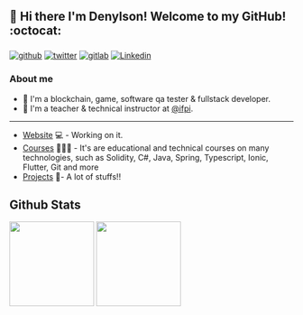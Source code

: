 ## 👋 Hi there I'm Denylson! Welcome to my GitHub! :octocat:

### 

[![github](https://img.shields.io/badge/-Github-000?style=for-the-badge&logo=Github&logoColor=white&link=https://github.com/denylsonmelo)](https://github.com/denylsonmelo)
[![twitter](https://img.shields.io/badge/Twitter-1DA1F2?style=for-the-badge&logo=twitter&logoColor=white)](https://twitter.com/denylsonmelo) 
[![gitlab](https://img.shields.io/badge/GitLab-330F63?style=for-the-badge&logo=gitlab&logoColor=white)](https://gitlab.com/denylsonmelo)
[![Linkedin](https://img.shields.io/badge/-LinkedIn-blue?style=for-the-badge&logo=Linkedin&logoColor=white)](https://www.linkedin.com/in/denylsonmelo/)

### About me
- 🦇 I'm a blockchain, game, software qa tester & fullstack developer.
- 🐺 I'm a teacher & technical instructor at [@ifpi](https://www.ifpi.edu.br/).
---
- [Website](https://denylsonmelo.github.io/) 💻 - Working on it.
- [Courses](https://github.com/denylsonmelo/courses) 👨🏼‍🏫 - It's are educational and technical courses on many technologies, such as Solidity, C#, Java, Spring, Typescript, Ionic, Flutter, Git and more
- [Projects](https://github.com/denylsonmelo/projects) 🚀- A lot of stuffs!!

## Github Stats

<span>
   <img height="150vw" src="https://github-readme-stats.vercel.app/api?username=denylsonmelo&count_private=true&show_icons=true&theme=dark&&include_all_commits=true"/>
   <img height="150vw" src="https://github-readme-stats-eight-theta.vercel.app/api/top-langs/?username=denylsonmelo&hide=html,python&layout=compact&langs_count=8&theme=dark"/>
</span>

<!--
**denylsonmelo/denylsonmelo** is a ✨ _special_ ✨ repository because its `README.md` (this file) appears on your GitHub profile.

Here are some ideas to get you started:

- 🔭 I’m currently working on ...
- 🌱 I’m currently learning ...
- 👯 I’m looking to collaborate on ...
- 🤔 I’m looking for help with ...
- 💬 Ask me about ...
- 📫 How to reach me: ...
- 😄 Pronouns: ...
- ⚡ Fun fact: ...
-->
